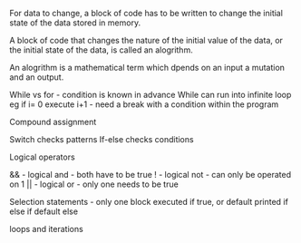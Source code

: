 For data to change, a block of code has to be written to change the initial state of the data stored in memory.

A block of code that changes the nature of the initial value of the data, or the initial state of the data, is called an alogrithm.

An alogrithm is a mathematical term which dpends on an input a mutation and an output.

While vs for - condition is known in advance
While can run into infinite loop eg if i= 0 execute i+1 - need a break with a condition within the program

Compound assignment

Switch checks patterns
If-else checks conditions


Logical operators

&& - logical and - both have to be true
! - logical not - can only be operated on 1
|| - logical or - only one needs to be true


Selection statements - only one block executed if true, or default printed
if
else if
default else


loops and iterations
